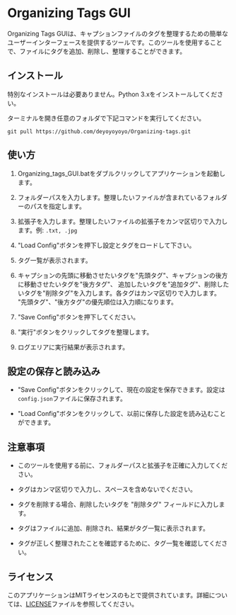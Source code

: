 # Organizing Tags GUI

Organizing Tags GUIは、キャプションファイルのタグを整理するための簡単なユーザーインターフェースを提供するツールです。このツールを使用することで、ファイルにタグを追加、削除し、整理することができます。

## インストール

特別なインストールは必要ありません。Python 3.xをインストールしてください。

ターミナルを開き任意のフォルダで下記コマンドを実行してください。
```
git pull https://github.com/deyoyoyoyo/Organizing-tags.git
```
## 使い方

1. Organizing_tags_GUI.batをダブルクリックしてアプリケーションを起動します。

2. フォルダーパスを入力します。整理したいファイルが含まれているフォルダーのパスを指定します。

3. 拡張子を入力します。整理したいファイルの拡張子をカンマ区切りで入力します。例: `.txt, .jpg`

4. "Load Config"ボタンを押下し設定とタグをロードして下さい。

5. タグ一覧が表示されます。
   
6. キャプションの先頭に移動させたいタグを"先頭タグ"、キャプションの後方に移動させたいタグを"後方タグ"、
   追加したいタグを"追加タグ"、削除したいタグを"削除タグ"を入力します。各タグはカンマ区切りで入力します。
   "先頭タグ"、"後方タグ"の優先順位は入力順になります。

8. "Save Config"ボタンを押下してください。

9. "実行"ボタンをクリックしてタグを整理します。

10. ログエリアに実行結果が表示されます。

## 設定の保存と読み込み

- "Save Config"ボタンをクリックして、現在の設定を保存できます。設定は`config.json`ファイルに保存されます。

- "Load Config"ボタンをクリックして、以前に保存した設定を読み込むことができます。

## 注意事項

- このツールを使用する前に、フォルダーパスと拡張子を正確に入力してください。

- タグはカンマ区切りで入力し、スペースを含めないでください。

- タグを削除する場合、削除したいタグを "削除タグ" フィールドに入力します。

- タグはファイルに追加、削除され、結果がタグ一覧に表示されます。

- タグが正しく整理されたことを確認するために、タグ一覧を確認してください。

## ライセンス

このアプリケーションはMITライセンスのもとで提供されています。詳細については、[LICENSE](LICENSE)ファイルを参照してください。
